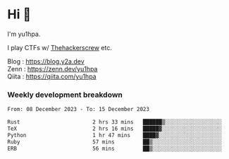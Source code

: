 # Hi 👋

I'm yu1hpa.

I play CTFs w/ [Thehackerscrew](https://www.thehackerscrew.team/) etc.

Blog : https://blog.y2a.dev  
Zenn : https://zenn.dev/yu1hpa  
Qiita : https://qiita.com/yu1hpa  

### Weekly development breakdown

<!--START_SECTION:waka-->

```txt
From: 08 December 2023 - To: 15 December 2023

Rust                       2 hrs 33 mins   ██████▒░░░░░░░░░░░░░░░░░░   25.86 %
TeX                        2 hrs 16 mins   █████▓░░░░░░░░░░░░░░░░░░░   23.04 %
Python                     1 hr 47 mins    ████▓░░░░░░░░░░░░░░░░░░░░   18.10 %
Ruby                       57 mins         ██▒░░░░░░░░░░░░░░░░░░░░░░   09.64 %
ERB                        56 mins         ██▒░░░░░░░░░░░░░░░░░░░░░░   09.54 %
```

<!--END_SECTION:waka-->

